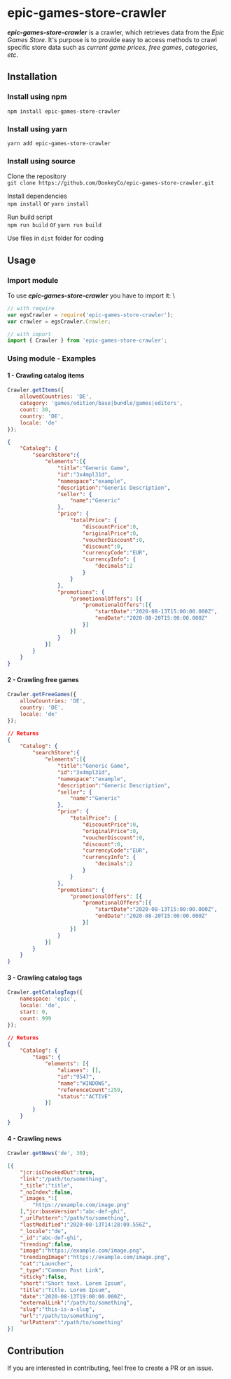 # epic-games-store-crawler

***epic-games-store-crawler*** is a crawler, which retrieves data from the *Epic Games Store*. It's purpose is to provide easy to access methods to crawl specific store data such as *current game prices*, *free games*, *categories*, *etc*. 

## Installation

### Install using npm

`npm install epic-games-store-crawler`

### Install using yarn

`yarn add epic-games-store-crawler`

### Install using source

Clone the repository  \
```git clone https://github.com/DonkeyCo/epic-games-store-crawler.git```

Install dependencies \
`npm install` or `yarn install`

Run build script \
`npm run build` or `yarn run build`

Use files in `dist` folder for coding

## Usage

### Import module

To use ***epic-games-store-crawler*** you have to import it: \
```js
// with require
var egsCrawler = require('epic-games-store-crawler');
var crawler = egsCrawler.Crawler;
```

```js
// with import
import { Crawler } from 'epic-games-store-crawler';
```

### Using module - Examples


#### 1 - Crawling catalog items

```js
Crawler.getItems({
    allowedCountries: 'DE',
    category: 'games/edition/base|bundle/games|editors',
    count: 30,
    country: 'DE',
    locale: 'de'
});
```

```json
{
    "Catalog": {
        "searchStore":{
            "elements":[{
                "title":"Generic Game",
                "id":"3x4mpl31d",
                "namespace":"example",
                "description":"Generic Description",
                "seller": {
                    "name":"Generic"
                },
                "price": {
                    "totalPrice": {
                        "discountPrice":0,
                        "originalPrice":0,
                        "voucherDiscount":0,
                        "discount":0,
                        "currencyCode":"EUR",
                        "currencyInfo": {
                            "decimals":2
                        }
                    }
                },
                "promotions": { 
                    "promotionalOffers": [{
                        "promotionalOffers":[{
                            "startDate":"2020-08-13T15:00:00.000Z",
                            "endDate":"2020-08-20T15:00:00.000Z"
                        }]
                    }]
                }
            }]
        }
    }
}
```


#### 2 - Crawling free games

```js
Crawler.getFreeGames({
    allowCountries: 'DE',
    country: 'DE',
    locale: 'de'
});
```

```json
// Returns
{
    "Catalog": {
        "searchStore":{
            "elements":[{
                "title":"Generic Game",
                "id":"3x4mpl31d",
                "namespace":"example",
                "description":"Generic Description",
                "seller": {
                    "name":"Generic"
                },
                "price": {
                    "totalPrice": {
                        "discountPrice":0,
                        "originalPrice":0,
                        "voucherDiscount":0,
                        "discount":0,
                        "currencyCode":"EUR",
                        "currencyInfo": {
                            "decimals":2
                        }
                    }
                },
                "promotions": { 
                    "promotionalOffers": [{
                        "promotionalOffers":[{
                            "startDate":"2020-08-13T15:00:00.000Z",
                            "endDate":"2020-08-20T15:00:00.000Z"
                        }]
                    }]
                }
            }]
        }
    }
}
```

#### 3 - Crawling catalog tags

```js
Crawler.getCatalogTags({
    namespace: 'epic',
    locale: 'de',
    start: 0,
    count: 999
});
```

```json
// Returns
{
    "Catalog": {
        "tags": {
            "elements": [{
                "aliases": [],
                "id":"9547",
                "name":"WINDOWS",
                "referenceCount":259,
                "status":"ACTIVE"  
            }]
        }
    }
}
```

#### 4 - Crawling news

```js
Crawler.getNews('de', 30);
```

```json
[{
    "jcr:isCheckedOut":true,
    "link":"/path/to/something",
    "_title":"title",
    "_noIndex":false,
    "_images_":[
        "https://example.com/image.png"
    ],"jcr:baseVersion":"abc-def-ghi",
    "_urlPattern":"/path/to/something",
    "lastModified":"2020-08-13T14:28:09.556Z",
    "_locale":"de",
    "_id":"abc-def-ghi",
    "trending":false,
    "image":"https://example.com/image.png",
    "trendingImage":"https://example.com/image.png",
    "cat":"Launcher",
    "_type":"Common Post Link",
    "sticky":false,
    "short":"Short text. Lorem Ipsum",
    "title":"Title. Lorem Ipsum",
    "date":"2020-08-13T19:00:00.000Z",
    "externalLink":"/path/to/something",
    "slug":"this-is-a-slug",
    "url":"/path/to/something",
    "urlPattern":"/path/to/something"
}]
```

## Contribution

If you are interested in contributing, feel free to create a PR or an issue.
